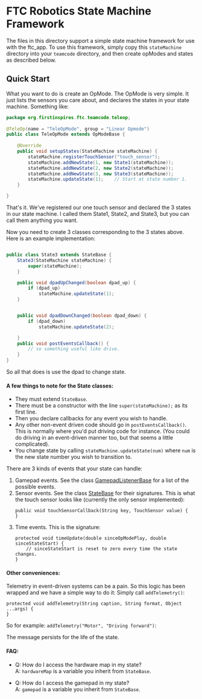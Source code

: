 # FTC Robotics State Machine Framework #

The files in this directory support a simple state machine framework for use with the ftc_app. To use this framework, simply copy this `stateMachine` directory into your `teamcode` directory, and then create opModes and states as described below.

## Quick Start ##

What you want to do is create an OpMode. The OpMode is very simple. 
It just lists the sensors you care about, and declares the states in your state machine.
Something like:

```java
package org.firstinspires.ftc.teamcode.teleop;
   
@TeleOp(name = "TeleOpMode", group = "Linear Opmode")
public class TeleOpMode extends OpModeBase {
   
    @Override
    public void setupStates(StateMachine stateMachine) {
        stateMachine.registerTouchSensor("touch_sensor");
        stateMachine.addNewState(1, new State1(stateMachine));
        stateMachine.addNewState(2, new State2(stateMachine));
        stateMachine.addNewState(3, new State3(stateMachine));
        stateMachine.updateState(1);    // Start at state number 1.
    }

}

```

That's it. We've registered our one touch sensor and declared the 3 states in our state machine. I called them
State1, State2, and State3, but you can call them anything you want.

Now you need to create 3 classes corresponding to the 3 states above. Here is an example implementation:

```java

public class State3 extends StateBase {
    State3(StateMachine stateMachine) {
        super(stateMachine);
    }

    public void dpadUpChanged(boolean dpad_up) {
        if (dpad_up)
            stateMachine.updateState(1);
    }


    public void dpadDownChanged(boolean dpad_down) {
        if (dpad_down)
            stateMachine.updateState(2);

    }
    public void postEventsCallback() {
        // so something useful like drive.
    }
}

```
So all that does is use the dpad to change state.

#### A few things to note for the State classes:
* They must extend `StateBase`.
* There must be a constructor with the line `super(stateMachine);` as its first line.
* Then you declare callbacks for any event you wish to handle.
* Any other non-event driven code should go in `postEventsCallback()`. This is normally where
you'd put driving code for instance. (You could do driving in an event-driven manner too, but that
seems a little complicated).
* You change state by calling `stateMachine.updateState(num)` where `num` is the new state number 
you wish to transition to. 

There are 3 kinds of events that your state can handle:
1. Gamepad events. See the class [GamepadListenerBase](GamepadListenerBase.java) for a list of the possible events.
1. Sensor events. See the class [StateBase](StateBase.java) for their signatures. 
This is what the touch sensor looks like (currently the only sensor implemented):
    ```
    public void touchSensorCallback(String key, TouchSensor value) {
    }
    ```
1. Time events. This is the signature:
    ```
    protected void timeUpdate(double sinceOpModePlay, double sinceStateStart) {
        // sinceStateStart is reset to zero every time the state changes.
    }
    ```

#### Other conveniences:

Telemetry in event-driven systems can be a pain. So this logic has been wrapped
and we have a simple way to do it: Simply call `addTelemetry()`:

```
protected void addTelemetry(String caption, String format, Object ...args) {
}
```
So for example: `addTelemetry("Motor", "Driving forward")`:

The message persists for the life of the state.


#### FAQ:
- Q: How do I access the hardware map in my state?   
A: `hardwareMap` is a variable you inherit from `StateBase`.

- Q: How do I access the gamepad in my state?   
A: `gamepad` is a variable you inherit from `StateBase`.



